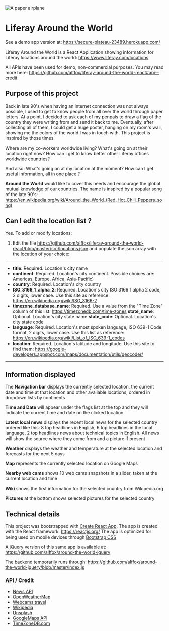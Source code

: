 ![A paper airplane](https://github.com/alffox/liferay-around-the-world-react/blob/master/public/favicon.ico)

# Liferay Around the World

See a demo app version at: https://secure-plateau-23489.herokuapp.com/

Liferay Around the World is a React Application showing information for Liferay locations around the world: https://www.liferay.com/locations

All APIs have been used for demo, non-commercial purposes. You may read more here: https://github.com/alffox/liferay-around-the-world-react#api--credit

## Purpose of this project
Back in late 90's when having an internet connection was not always possible, I used to get to know people from all over the world through paper letters. At a point, I decided to ask each of my penpals to draw a flag of the country they were writing from and send it back to me. Eventually, after collecting all of them, I could get a huge poster, hanging on my room's wall, showing me the colors of the world I was in touch with. This project is inspired by those times.

Where are my co-workers worldwide living? What's going on at their location right now? How can I get to know better other Liferay offices worldwide countries?

And also: What's going on at my location at the moment? How can I get useful information, all in one place ?

**Around the World** would like to cover this needs and encourage the global mutual knowledge of our countries. The name is inspired by a popular song of the late 90's: https://en.wikipedia.org/wiki/Around_the_World_(Red_Hot_Chili_Peppers_song)

## Can I edit the location list ?

Yes. To add or modify locations:

1) Edit the file https://github.com/alffox/liferay-around-the-world-react/blob/master/src/locations.json and populate the json array with the location of your choice:

---
* **title**: Required. Location's city name
* **continent**: Required. Location's city continent. Possible choices are: Americas, Europe, Africa, Asia-Pacific)
* **country**: Required. Location's city country
* **ISO_3166_1_alpha_2**: Required. Location's city ISO 3166 1 alpha 2 code, 2 digits, lower case. Use this site as reference: https://en.wikipedia.org/wiki/ISO_3166-2
* **timezone_database_name**: Required. Use a value from the "Time Zone" column of this list: https://timezonedb.com/time-zones
**state_name**: Optional. Location's city state name
**state_code**: Optional. Location's city state code
* **language**: Required. Location's most spoken language, ISO 639-1 Code format, 2 digits, lower case. Use this list as reference: https://en.wikipedia.org/wiki/List_of_ISO_639-1_codes
* **location**: Required. Location's latitude and longitude. Use this site to find them: https://google-developers.appspot.com/maps/documentation/utils/geocoder/
---

## Information displayed
The **Navigation bar** displays the currently selected location, the current date and time at that location and other available locations, ordered in dropdown lists by continents

**Time and Date** will appear under the flags list at the top and they will indicate the current time and date on the clicked location

**Latest local news** displays the recent local news for the selected country ordered like this: 8 top headlines in English, 6 top headlines in the local language, 2 top headlines news about technical topics in English. All news will show the source where they come from and a picture if present 

**Weather** displays the weather and temperature at the selected location and forecasts for the next 5 days

**Map** represents the currently selected location on Google Maps

**Nearby web cams** shows 10 web cams snapshots in a slider, taken at the current location and time

**Wiki** shows the first information for the selected country from Wikipedia.org

**Pictures** at the bottom shows selected pictures for the selected country

## Technical details
This project was bootstrapped with [Create React App](https://github.com/facebook/create-react-app).
The app is created with the React framework: https://reactjs.org/
The app is optimized for being used on mobile devices through [Bootstrap CSS](https://getbootstrap.com/docs/4.1/getting-started/introduction/)

A jQuery version of this same app is available at: https://github.com/alffox/around-the-world-jquery

The backend temporarily runs through: https://github.com/alffox/around-the-world-jquery/blob/master/index.js

### API / Credit
- [News API](https://newsapi.org/)
- [OpenWeatherMap](https://openweathermap.org/)
- [Webcams.travel](https://www.webcams.travel/)
- [Wikipedia](https://en.wikipedia.org)
- [Unsplash](https://unsplash.com/)
- [GoogleMaps API](https://developers.google.com/maps/documentation/)
- [TimeZoneDB.com](https://timezonedb.com/)
